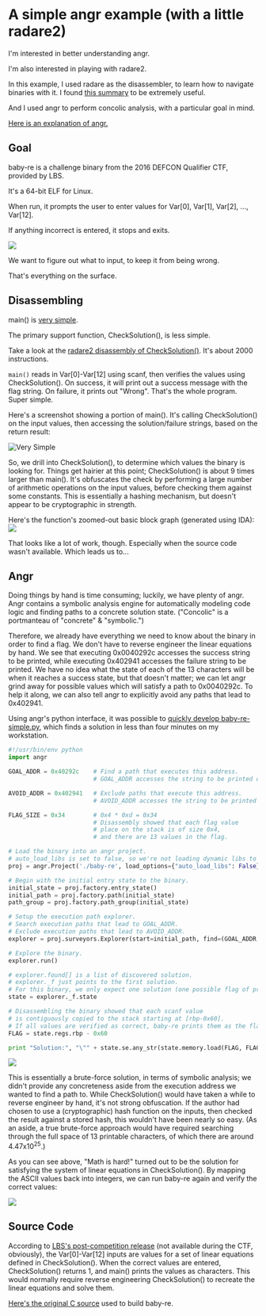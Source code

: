 # A simple angr example (with a little radare2)
I'm interested in better understanding angr.

I'm also interested in playing with radare2.

In this example, I used radare as the disassembler, to learn how to navigate binaries with it. I found [this summary](https://github.com/pwntester/cheatsheets/blob/master/radare2.md) to be extremely useful.

And I used angr to perform concolic analysis, with a particular goal in mind. 

[Here is an explanation of angr.](http://angr.io/)

## Goal
baby-re is a challenge binary from the 2016 DEFCON Qualifier CTF, provided by LBS. 

It's a 64-bit ELF for Linux.

When run, it prompts the user to enter values for Var[0], Var[1], Var[2], ..., Var[12].

If anything incorrect is entered, it stops and exits. 

![](https://raw.githubusercontent.com/dissonant-research/examples/master/angr/ui.png)

We want to figure out what to input, to keep it from being wrong.

That's everything on the surface.

## Disassembling
main() is [very simple](https://github.com/dissonant-research/examples/blob/master/angr/main.dis).

The primary support function, CheckSolution(), is less simple.

Take a look at the [radare2 disassembly of CheckSolution()](https://github.com/dissonant-research/random-work/blob/master/angr/check-solution.dis). It's about 2000 instructions.

```main()``` reads in Var[0]-Var[12] using scanf, then verifies the values using CheckSolution(). On success, it will print out a success message with the flag string. On failure, it prints out "Wrong". That's the whole program. Super simple.

Here's a screenshot showing a portion of main(). It's calling CheckSolution() on the input values, then accessing the solution/failure strings, based on the return result:

![](https://raw.githubusercontent.com/dissonant-research/examples/8c4d774754126b89e2a321806ef7ebb3ff3d463e/angr/main1.png "Very Simple")

So, we drill into CheckSolution(), to determine which values the binary is looking for. Things get hairier at this point; CheckSolution() is about 9 times larger than main(). It's obfuscates the check by performing a large number of arithmetic operations on the input values, before checking them against some constants. This is essentially a hashing mechanism, but doesn't appear to be cryptographic in strength.

Here's the function's zoomed-out basic block graph (generated using IDA):
![](https://raw.githubusercontent.com/dissonant-research/examples/master/angr/baby-re-CheckSolution-bbgraph.png)

That looks like a lot of work, though. Especially when the source code wasn't available. Which leads us to...

## Angr
Doing things by hand is time consuming; luckily, we have plenty of angr. Angr contains a symbolic analysis engine for automatically modeling code logic and finding paths to a concrete solution state. ("Concolic" is a portmanteau of "concrete" & "symbolic.")

Therefore, we already have everything we need to know about the binary in order to find a flag. We don't have to reverse engineer the linear equations by hand. We see that executing 0x0040292c accesses the success string to be printed, while executing 0x402941 accesses the failure string to be printed. We have no idea what the state of each of the 13 characters will be when it reaches a success state, but that doesn't matter; we can let angr grind away for possible values which will satisfy a path to 0x0040292c. To help it along, we can also tell angr to explicitly avoid any paths that lead to 0x402941.

Using angr's python interface, it was possible to [quickly develop baby-re-simple.py](https://github.com/dissonant-research/examples/blob/master/angr/baby-re-simple.py), which finds a solution in less than four minutes on my workstation.

```python
#!/usr/bin/env python
import angr

GOAL_ADDR = 0x40292c	# Find a path that executes this address.
						# GOAL_ADDR accesses the string to be printed on success.

AVOID_ADDR = 0x402941	# Exclude paths that execute this address.
						# AVOID_ADDR accesses the string to be printed on failure.

FLAG_SIZE = 0x34		# 0x4 * 0xd = 0x34
						# Disassembly showed that each flag value
						# place on the stack is of size 0x4,
						# and there are 13 values in the flag.

# Load the binary into an angr project.
# auto_load_libs is set to false, so we're not loading dynamic libs to analyze too.
proj = angr.Project('./baby-re', load_options={"auto_load_libs": False})

# Begin with the initial entry state to the binary.
initial_state = proj.factory.entry_state()
initial_path = proj.factory.path(initial_state)
path_group = proj.factory.path_group(initial_state)

# Setup the execution path explorer.
# Search execution paths that lead to GOAL_ADDR.
# Exclude execution paths that lead to AVOID_ADDR.
explorer = proj.surveyors.Explorer(start=initial_path, find=(GOAL_ADDR,), avoid=(AVOID_ADDR,))

# Explore the binary.
explorer.run()

# explorer.found[] is a list of discovered solution.
# explorer._f just points to the first solution.
# For this binary, we only expect one solution (one possible flag of printable characters).
state = explorer._f.state

# Disassembling the binary showed that each scanf value
# is contiguously copied to the stack starting at [rbp-0x60].
# If all values are verified as correct, baby-re prints them as the flag.
FLAG = state.regs.rbp - 0x60

print "Solution:", "\"" + state.se.any_str(state.memory.load(FLAG, FLAG_SIZE)) + "\""
```

![](https://raw.githubusercontent.com/dissonant-research/examples/master/angr/angr_time.png)

This is essentially a brute-force solution, in terms of symbolic analysis; we didn't provide any concreteness aside from the execution address we wanted to find a path to. While CheckSolution() would have taken a while to reverse engineer by hand, it's not strong obfuscation. If the author had chosen to use a (cryptographic) hash function on the inputs, then checked the result against a stored hash, this wouldn't have been nearly so easy. (As an aside, a true brute-force approach would have required searching through the full space of 13 printable characters, of which there are around 4.47x10<sup>25</sup>.)

As you can see above, "Math is hard!" turned out to be the solution for satisfying the system of linear equations in CheckSolution(). By mapping the ASCII values back into integers, we can run baby-re again and verify the correct values:

![](https://raw.githubusercontent.com/dissonant-research/examples/master/angr/solution_ui.png)

## Source Code
According to [LBS's post-competition release](https://github.com/legitbs/quals-2016/tree/master/baby-re) (not available during the CTF, obviously), the Var[0]-Var[12] inputs are values for a set of linear equations defined in CheckSolution(). When the correct values are entered, CheckSolution() returns 1, and main() prints the values as characters. This would normally require reverse engineering CheckSolution() to recreate the linear equations and solve them.

[Here's the original C source](https://raw.githubusercontent.com/legitbs/quals-2016/master/baby-re/baby-re.c) used to build baby-re.
